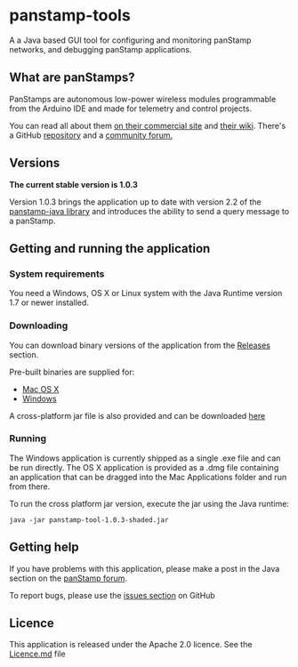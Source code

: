 # panstamp-tools

A a Java based GUI tool for configuring and monitoring panStamp networks, and debugging panStamp applications.

## What are panStamps? 

PanStamps are autonomous low-power wireless modules programmable from the Arduino IDE and made for telemetry and control projects. 

You can read all about them [on their commercial site](http://www.panstamp.com/) and [their wiki](https://github.com/panStamp/panstamp/wiki). There's a GitHub [repository](https://github.com/panStamp/panstamp) and a [community forum.](http://www.panstamp.org/forum/)


## Versions

**The current stable version is 1.0.3**

Version 1.0.3 brings the application up to date with version 2.2 of the [panstamp-java library](https://github.com/GideonLeGrange/panstamp-java) and introduces the ability to send a query message to a panStamp. 

## Getting and running the application 

### System requirements

You need a Windows, OS X or Linux system with the Java Runtime version 1.7 or newer installed. 

### Downloading

You can download binary versions of the application from the [Releases](https://github.com/GideonLeGrange/panstamp-tools/releases) section. 

Pre-built binaries are supplied for:
* [Mac OS X](https://github.com/GideonLeGrange/panstamp-tools/releases/download/v1.0.3/panstamp-tool-1.0.3.dmg)
* [Windows](https://github.com/GideonLeGrange/panstamp-tools/releases/download/v1.0.3/panstamp-gui.exe)

A cross-platform jar file is also provided and can be downloaded [here](https://github.com/GideonLeGrange/panstamp-tools/releases/download/v1.0.3/panstamp-tool-1.0.3-shaded.jar)

### Running 

The Windows application is currently shipped as a single .exe file and can be run directly. The OS X application is provided as a .dmg file containing an application that can be dragged into the Mac Applications folder and run from there. 

To run the cross platform jar version, execute the jar using the Java runtime:

```shell
java -jar panstamp-tool-1.0.3-shaded.jar
```

## Getting help

If you have problems with this application, please make a post in the Java section on the [panStamp forum](http://www.panstamp.org/forum/forumdisplay.php?fid=24). 

To report bugs, please use the [issues section](https://github.com/GideonLeGrange/panstamp-tools/issues) on GitHub

## Licence

This application is released under the Apache 2.0 licence. See the [Licence.md](Licence.md) file
